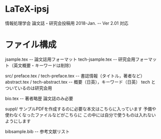 # LaTeX-ipsj
情報処理学会 論文誌・研究会投稿用
2018-Jan. -- Ver 2.01 対応

# ファイル構成

jsample.tex      -- 論文誌用フォーマット
tech-jsample.tex -- 研究会用フォーマット（英文概要・キーワードは削除）

src/
  preface.tex / tech-preface.tex  -- 書誌情報（タイトル，著者など）
  abstract.tex / tech-abstract.tex -- 概要（日英），キーワード（日英）
  tech とついているのは研究会用

  bio.tex -- 著者略歴 論文誌のみ必要
 
suppl/
  サンプルPDFを作成するのに必要な本文はこちらに入っています
  予備や使わなくなったファイルなどがこちらに
  この中には自分で使うものは入れないようにします
 

bibsample.bib -- 参考文献リスト


